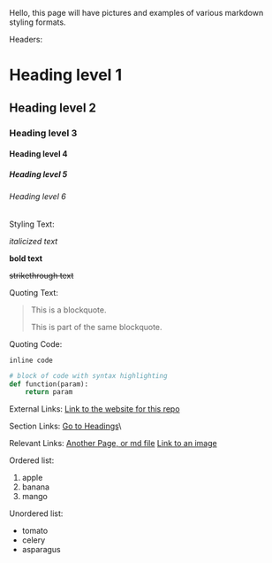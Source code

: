 Hello, this page will have pictures and examples of various markdown styling formats.

Headers:

# Heading level 1

## Heading level 2

### Heading level 3

#### Heading level 4

##### Heading level 5

###### Heading level 6

Styling Text:

*italicized text*

**bold text**

~~strikethrough text~~

Quoting Text:

> This is a blockquote.
> 
> This is part of the same blockquote.

Quoting Code:

`inline code`

```python
# block of code with syntax highlighting
def function(param):
    return param
```

External Links:
[Link to the website for this repo](http://cse110lab1_derricklin.com/)

Section Links:
[Go to Headings](#heading-level-1)\

Relevant Links:
[Another Page, or md file](./README.md)
[Link to an image](./screenshots/2.1.png)

Ordered list:
1. apple
2. banana
3. mango

Unordered list:
- tomato
- celery
- asparagus

